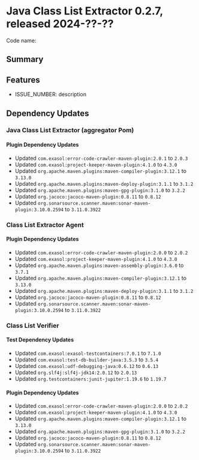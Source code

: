 # Java Class List Extractor 0.2.7, released 2024-??-??

Code name:

## Summary

## Features

* ISSUE_NUMBER: description

## Dependency Updates

### Java Class List Extractor (aggregator Pom)

#### Plugin Dependency Updates

* Updated `com.exasol:error-code-crawler-maven-plugin:2.0.1` to `2.0.3`
* Updated `com.exasol:project-keeper-maven-plugin:4.1.0` to `4.3.0`
* Updated `org.apache.maven.plugins:maven-compiler-plugin:3.12.1` to `3.13.0`
* Updated `org.apache.maven.plugins:maven-deploy-plugin:3.1.1` to `3.1.2`
* Updated `org.apache.maven.plugins:maven-gpg-plugin:3.1.0` to `3.2.2`
* Updated `org.jacoco:jacoco-maven-plugin:0.8.11` to `0.8.12`
* Updated `org.sonarsource.scanner.maven:sonar-maven-plugin:3.10.0.2594` to `3.11.0.3922`

### Class List Extractor Agent

#### Plugin Dependency Updates

* Updated `com.exasol:error-code-crawler-maven-plugin:2.0.0` to `2.0.2`
* Updated `com.exasol:project-keeper-maven-plugin:4.1.0` to `4.3.0`
* Updated `org.apache.maven.plugins:maven-assembly-plugin:3.6.0` to `3.7.1`
* Updated `org.apache.maven.plugins:maven-compiler-plugin:3.12.1` to `3.13.0`
* Updated `org.apache.maven.plugins:maven-deploy-plugin:3.1.1` to `3.1.2`
* Updated `org.jacoco:jacoco-maven-plugin:0.8.11` to `0.8.12`
* Updated `org.sonarsource.scanner.maven:sonar-maven-plugin:3.10.0.2594` to `3.11.0.3922`

### Class List Verifier

#### Test Dependency Updates

* Updated `com.exasol:exasol-testcontainers:7.0.1` to `7.1.0`
* Updated `com.exasol:test-db-builder-java:3.5.3` to `3.5.4`
* Updated `com.exasol:udf-debugging-java:0.6.12` to `0.6.13`
* Updated `org.slf4j:slf4j-jdk14:2.0.12` to `2.0.13`
* Updated `org.testcontainers:junit-jupiter:1.19.6` to `1.19.7`

#### Plugin Dependency Updates

* Updated `com.exasol:error-code-crawler-maven-plugin:2.0.0` to `2.0.2`
* Updated `com.exasol:project-keeper-maven-plugin:4.1.0` to `4.3.0`
* Updated `org.apache.maven.plugins:maven-compiler-plugin:3.12.1` to `3.13.0`
* Updated `org.apache.maven.plugins:maven-gpg-plugin:3.1.0` to `3.2.2`
* Updated `org.jacoco:jacoco-maven-plugin:0.8.11` to `0.8.12`
* Updated `org.sonarsource.scanner.maven:sonar-maven-plugin:3.10.0.2594` to `3.11.0.3922`
